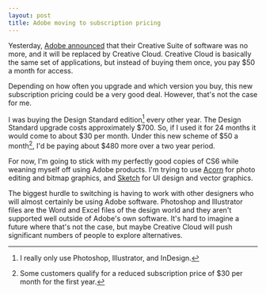 ```yaml
---
layout: post
title: Adobe moving to subscription pricing
---
```


Yesterday, [Adobe announced](http://www.adobe.com/cc/letter.html) that their Creative Suite of software was no more, and it will be replaced by Creative Cloud. Creative Cloud is basically the same set of applications, but instead of buying them once, you pay $50 a month for access. 

Depending on how often you upgrade and which version you buy, this new subscription pricing could be a very good deal. However, that's not the case for me. 

I was buying the Design Standard edition[^ds] every other year. The Design Standard upgrade costs approximately $700. So, if I used it for 24 months it would come to about $30 per month. Under this new scheme of $50 a month[^30], I'd be paying about $480 more over a two year period.

For now, I'm going to stick with my perfectly good copies of CS6 while weaning myself off using Adobe products. I'm trying to use [Acorn](https://itunes.apple.com/us/app/acorn-4-image-editor-for-humans/id634108295?mt=12&partnerId=30&siteID=cxyf8xxWmGo) for photo editing and bitmap graphics, and [Sketch](https://itunes.apple.com/us/app/sketch/id402476602?mt=12&partnerId=30&siteID=cxyf8xxWmGo) for UI design and vector graphics. 

The biggest hurdle to switching is having to work with other designers who will almost certainly be using Adobe software. Photoshop and Illustrator files are the Word and Excel files of the design world and they aren't supported well outside of Adobe's own software. It's hard to imagine a future where that's not the case, but maybe Creative Cloud will push significant numbers of people to explore alternatives.

[^ds]: I really only use Photoshop, Illustrator, and InDesign.

[^30]: Some customers qualify for a reduced subscription price of $30 per month for the first year.